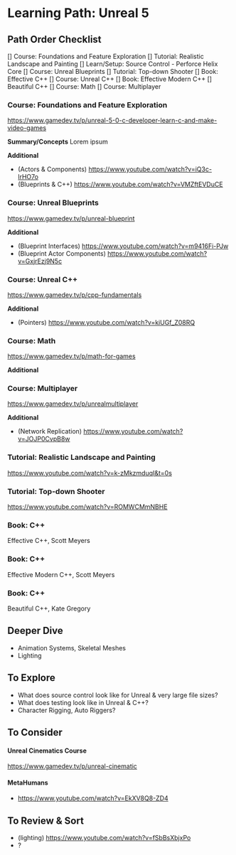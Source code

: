 # Learning Path: Unreal 5

## Path Order Checklist
[] Course: Foundations and Feature Exploration
[] Tutorial: Realistic Landscape and Painting
[] Learn/Setup: Source Control - Perforce Helix Core
[] Course: Unreal Blueprints
[] Tutorial: Top-down Shooter
[] Book: Effective C++
[] Course: Unreal C++
[] Book: Effective Modern C++
[] Beautiful C++
[] Course: Math
[] Course: Multiplayer

### Course: Foundations and Feature Exploration
https://www.gamedev.tv/p/unreal-5-0-c-developer-learn-c-and-make-video-games

**Summary/Concepts**
Lorem ipsum

**Additional**
- (Actors & Components) https://www.youtube.com/watch?v=iQ3c-lrHO7o
- (Blueprints & C++) https://www.youtube.com/watch?v=VMZftEVDuCE

### Course: Unreal Blueprints
https://www.gamedev.tv/p/unreal-blueprint

**Additional**
- (Blueprint Interfaces) https://www.youtube.com/watch?v=m9416Fi-PJw
- (Blueprint Actor Components) https://www.youtube.com/watch?v=GxjrEzj9N5c

### Course: Unreal C++
https://www.gamedev.tv/p/cpp-fundamentals

**Additional**
- (Pointers) https://www.youtube.com/watch?v=kiUGf_Z08RQ

### Course: Math
https://www.gamedev.tv/p/math-for-games

**Additional**

### Course: Multiplayer
https://www.gamedev.tv/p/unrealmultiplayer

**Additional**

- (Network Replication) https://www.youtube.com/watch?v=JOJP0CvpB8w

### Tutorial: Realistic Landscape and Painting
https://www.youtube.com/watch?v=k-zMkzmduqI&t=0s

### Tutorial: Top-down Shooter
https://www.youtube.com/watch?v=ROMWCMmNBHE

### Book: C++
Effective C++, Scott Meyers

### Book: C++
Effective Modern C++, Scott Meyers

### Book: C++
Beautiful C++, Kate Gregory

## Deeper Dive

- Animation Systems, Skeletal Meshes
- Lighting

## To Explore

- What does source control look like for Unreal & very large file sizes?
- What does testing look like in Unreal & C++?
- Character Rigging, Auto Riggers?

## To Consider

#### Unreal Cinematics Course
https://www.gamedev.tv/p/unreal-cinematic

#### MetaHumans
- https://www.youtube.com/watch?v=EkXV8Q8-ZD4

## To Review & Sort

- (lighting) https://www.youtube.com/watch?v=fSbBsXbjxPo
- ?

